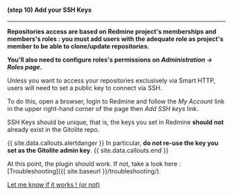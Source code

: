 #### **(step 10)** Add your SSH Keys
***

**Repositories access are based on Redmine project's memberships and members's roles : you must add users with the adequate role as project's member to be able to clone/update repositories.**

**You'll also need to configure roles's permissions on *Administration -> Roles page*.**

Unless you want to access your repositories exclusively via Smart HTTP, users will need to set a public key to connect via SSH.

To do this, open a browser, login to Redmine and follow the *My Account* link in the upper right-hand corner of the page then *Add SSH keys* link.

SSH Keys should be unique, that is, the keys you set in Redmine **should not** already exist in the Gitolite repo.

{{ site.data.callouts.alertdanger }}
  In particular, **do not re-use the key you set as the Gitolite admin key**.
{{ site.data.callouts.end }}

At this point, the plugin should work. If not, take a look here : [Troubleshooting]({{ site.baseurl }}/troubleshooting/).

[Let me know if it works ! (or not)](https://github.com/jbox-web/redmine_git_hosting/issues/339)
